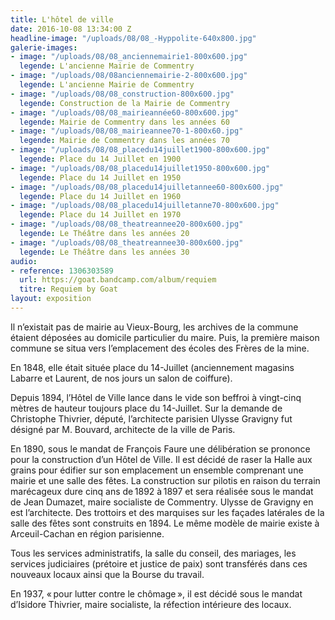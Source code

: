 ```yaml
---
title: L'hôtel de ville
date: 2016-10-08 13:34:00 Z
headline-image: "/uploads/08/08_-Hyppolite-640x800.jpg"
galerie-images:
- image: "/uploads/08/08_anciennemairie1-800x600.jpg"
  legende: L'ancienne Mairie de Commentry
- image: "/uploads/08/08anciennemairie-2-800x600.jpg"
  legende: L'ancienne Mairie de Commentry
- image: "/uploads/08/08_construction-800x600.jpg"
  legende: Construction de la Mairie de Commentry
- image: "/uploads/08/08_mairieannée60-800x600.jpg"
  legende: Mairie de Commentry dans les années 60
- image: "/uploads/08/08_mairieannee70-1-800x60.jpg"
  legende: Mairie de Commentry dans les années 70
- image: "/uploads/08/08_placedu14juillet1900-800x600.jpg"
  legende: Place du 14 Juillet en 1900
- image: "/uploads/08/08_placedu14juillet1950-800x600.jpg"
  legende: Place du 14 Juillet en 1950
- image: "/uploads/08/08_placedu14juilletannee60-800x600.jpg"
  legende: Place du 14 Juillet en 1960
- image: "/uploads/08/08_placedu14juilletanne70-800x600.jpg"
  legende: Place du 14 Juillet en 1970
- image: "/uploads/08/08_theatreannee20-800x600.jpg"
  legende: Le Théâtre dans les années 20
- image: "/uploads/08/08_theatreannee30-800x600.jpg"
  legende: Le Théâtre dans les années 30
audio:
- reference: 1306303589
  url: https://goat.bandcamp.com/album/requiem
  titre: Requiem by Goat
layout: exposition
---
```


Il n’existait pas de mairie au Vieux-Bourg, les archives de la commune étaient déposées au domicile particulier du maire. Puis, la première maison commune se situa vers l’emplacement des écoles des Frères de la mine.

En 1848, elle était située place du 14-Juillet (anciennement magasins Labarre et Laurent, de nos jours un salon de coiffure).

Depuis 1894, l’Hôtel de Ville lance dans le vide son beffroi à vingt-cinq mètres de hauteur toujours place du 14-Juillet. Sur la demande de Christophe Thivrier, député, l’architecte parisien Ulysse Gravigny fut désigné par M. Bouvard, architecte de la ville de Paris.

En 1890, sous le mandat de François Faure une délibération se prononce pour la construction d’un Hôtel de Ville. Il est décidé de raser la Halle aux grains pour édifier sur son emplacement un ensemble comprenant une mairie et une salle des fêtes. La construction sur pilotis en raison du terrain marécageux dure cinq ans de 1892 à 1897 et sera réalisée sous le mandat de Jean Dumazet, maire socialiste de Commentry. Ulysse de Gravigny en est l’architecte.
Des trottoirs et des marquises sur les façades latérales de la salle des fêtes sont construits en 1894. Le même modèle de mairie existe à Arceuil-Cachan en région parisienne.

Tous les services administratifs, la salle du conseil, des mariages, les services judiciaires (prétoire et justice de paix) sont transférés dans ces nouveaux locaux ainsi que la Bourse du travail.

En 1937, « pour lutter contre le chômage », il est décidé sous le mandat d’Isidore Thivrier, maire socialiste, la réfection intérieure des locaux.
